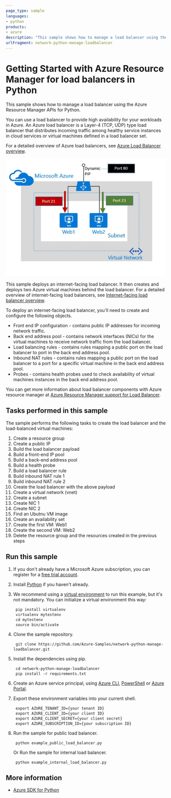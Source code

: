 ```yaml
---
page_type: sample
languages:
- python
products:
- azure
description: "This sample shows how to manage a load balancer using the Azure Resource Manager APIs for Python."
urlFragment: network-python-manage-loadbalancer
---
```


# Getting Started with Azure Resource Manager for load balancers in Python

This sample shows how to manage a load balancer using the Azure Resource Manager APIs for Python.

You can use a load balancer to provide high availability for your workloads in Azure. An Azure load balancer is a Layer-4 (TCP, UDP) type load balancer that distributes incoming traffic among healthy service instances in cloud services or virtual machines defined in a load balancer set.

For a detailed overview of Azure load balancers, see [Azure Load Balancer overview](https://azure.microsoft.com/documentation/articles/load-balancer-overview/).

![alt tag](./lb.JPG)

This sample deploys an internet-facing load balancer. It then creates and deploys two Azure virtual machines behind the load balancer. For a detailed overview of internet-facing load balancers, see [Internet-facing load balancer overview](https://azure.microsoft.com/documentation/articles/load-balancer-internet-overview/).

To deploy an internet-facing load balancer, you'll need to create and configure the following objects.

- Front end IP configuration - contains public IP addresses for incoming network traffic. 
- Back end address pool - contains network interfaces (NICs) for the virtual machines to receive network traffic from the load balancer. 
- Load balancing rules - contains rules mapping a public port on the load balancer to port in the back end address pool.
- Inbound NAT rules - contains rules mapping a public port on the load balancer to a port for a specific virtual machine in the back end address pool.
- Probes - contains health probes used to check availability of virtual machines instances in the back end address pool.

You can get more information about load balancer components with Azure resource manager at [Azure Resource Manager support for Load Balancer](https://azure.microsoft.com/documentation/articles/load-balancer-arm/).

## Tasks performed in this sample

The sample performs the following tasks to create the load balancer and the load-balanced virtual machines: 

1. Create a resource group
4. Create a public IP
5. Build the load balancer payload
  1. Build a front-end IP pool
  2. Build a back-end address pool
  3. Build a health probe
  4. Build a load balancer rule
  5. Build inbound NAT rule 1
  6. Build inbound NAT rule 2
6. Create the load balancer with the above payload
2. Create a virtual network (vnet)
3. Create a subnet
7. Create NIC 1
8. Create NIC 2
9. Find an Ubutnu VM image
10. Create an availability set
11. Create the first VM: Web1
12. Create the second VM: Web2
13. Delete the resource group and the resources created in the previous steps

## Run this sample

1. If you don't already have a Microsoft Azure subscription, you can register for a [free trial account](http://go.microsoft.com/fwlink/?LinkId=330212).

1. Install [Python](https://www.python.org/downloads/) if you haven't already.

2. We recommend using a [virtual environment](https://docs.python.org/3/tutorial/venv.html) to run this example, but it's not mandatory. You can initialize a virtual environment this way:

	    pip install virtualenv
	    virtualenv mytestenv
	    cd mytestenv
	    source bin/activate

3. Clone the sample repository.
    
	    git clone https://github.com/Azure-Samples/network-python-manage-loadbalancer.git    

4. Install the dependencies using pip.

	    cd network-python-manage-loadbalancer
	    pip install -r requirements.txt    

5. Create an Azure service principal, using 
[Azure CLI](http://azure.microsoft.com/documentation/articles/resource-group-authenticate-service-principal-cli/),
[PowerShell](http://azure.microsoft.com/documentation/articles/resource-group-authenticate-service-principal/)
or [Azure Portal](http://azure.microsoft.com/documentation/articles/resource-group-create-service-principal-portal/).

6. Export these environment variables into your current shell. 
    
	    export AZURE_TENANT_ID={your tenant ID}
	    export AZURE_CLIENT_ID={your client ID}
	    export AZURE_CLIENT_SECRET={your client secret}
	    export AZURE_SUBSCRIPTION_ID={your subscription ID}
    
7. Run the sample for public load balancer.
    
	    python example_public_load_balancer.py
   Or
   Run the sample for internal load balancer.
            
	    python example_internal_load_balancer.py
   
## More information

- [Azure SDK for Python](http://github.com/Azure/azure-sdk-for-python) 
